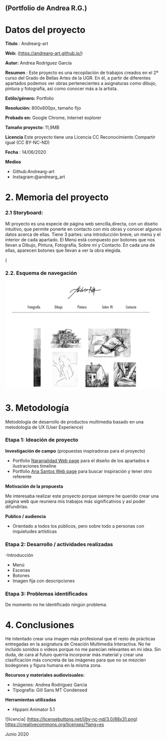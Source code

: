 ## (Portfolio de Andrea R.G.)





# Datos del proyecto 



**Titulo** : Andrearg-art

**Web:**   (https://andrearg-art.github.io/)

**Autor:**  Andrea Rodríguez García

**Resumen** : Este proyecto es una recopilación de trabajos creados en el 2º curso del Grado de Bellas Artes de la UGR. En él, a partir de diferentes apartados podemos ver obras pertenecientes a asignaturas como dibujo, pintura y fotografía, así como conocer más a la artista.

**Estilo/género:**  Portfolio

**Resolución:** 800x600px, tamaño fijo

**Probado en:**  Google Chrome, Internet explorer 

**Tamaño proyecto:** 11,9MB 

**Licencia** Este proyecto tiene una Licencia CC Reconocimiento Compartir igual (CC BY-NC-ND)

**Fecha** : 14/06/2020

**Medios** 

- Github:Andrearg-art
- Instagram:@andrearg_art



# 2. Memoria del proyecto 

### 2.1 Storyboard: 


  Mi proyecto es una especie de página web sencilla,directa, con un diseño intuitivo, que permite ponerte en contacto con mis obras y conocer algunos datos acerca de ellas. Tiene 3 partes: una introducción breve, un menú y el interior de cada apartado. El Menú está compuesto por botones que nos llevan a Dibujo, Pintura, Fotografía, Sobre mí y Contacto. En cada una de ellas, aparecen botones que llevan a ver la obra elegida.
 
 (



### 2.2. Esquema de navegación 



![navegación](https://github.com/Andrearg-art/Andrearg-art.github.io/blob/master/2.jpg)







# 3. Metodología

Metodología de desarrollo de productos multimedia basado en una metodología de UX (User Experience)



### Etapa 1: Ideación de proyecto

**Investigación de campo** (propuestas inspiradoras para el proyecto)

- Portfolio [Naranjalidad Web page](https://www.naranjalidad.com/) para el diseño de los apartados e ilustraciones timeline
- Portfolio [Ana Santos Web page](https://www.anasantosilustracion.com/) para buscar inspiración y tener otro referente


**Motivación de la propuesta** 

Me interesaba realizar este proyecto porque siempre he querido crear una página web que reuniera mis trabajos más significativos y así poder difundirlas. 


**Publico / audiencia**

- Orientado a todos los públicos, pero sobre todo a personas con inquietudes artísticas





### Etapa 2: Desarrollo / actividades realizadas


-Introducción
- Menú
- Escenas
- Botones 
- Imagen fija con descripciones



### Etapa 3: Problemas identificados

De momento no he identificado ningún problema.



# 4. Conclusiones 

 He intentado crear una imagen más profesional que el resto de prácticas entregadas en la asignatura de Creación Multimedia Interactiva.
No he incluido sonidos o vídeos porque no me parecían relevantes en mi idea. Sin duda, de cara al futuro querría incorporar más material y crear una clasificación más concreta de las imágenes para que no se mezclen bodegones y figura humana en la misma zona.




**Recursos y materiales audiovisuales:**

* Imágenes: Andrea Rodríguez García
* Tipografía: Gill Sans MT Condensed

**Herramientas utilizadas**

- Hippani Animator 5.1



![licencia] (https://licensebuttons.net/l/by-nc-nd/3.0/88x31.png)
https://creativecommons.org/licenses/?lang=es

Junio 2020
